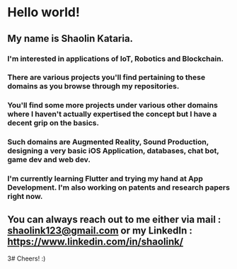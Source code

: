# Hello world!

## My name is Shaolin Kataria. 

### I'm interested in applications of IoT, Robotics and Blockchain. 
### There are various projects you'll find pertaining to these domains as you browse through my repositories. 

### You'll find some more projects under various other domains where I haven't actually expertised the concept but I have a decent grip on the basics.
### Such domains are Augmented Reality, Sound Production, designing a very basic iOS Application, databases, chat bot, game dev and web dev.

### I'm currently learning Flutter and trying my hand at App Development. I'm also working on patents and research papers right now.

## You can always reach out to me either via mail : shaolink123@gmail.com or my LinkedIn : https://www.linkedin.com/in/shaolink/

3# Cheers! :) 
